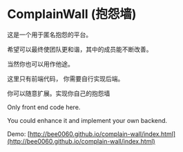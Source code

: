 # ComplainWall (抱怨墙)

这是一个用于匿名抱怨的平台。

希望可以最终使团队更和谐，其中的成员能不断改善。

当然你也可以用作他途。

这里只有前端代码， 你需要自行实现后端。 

你可以随意扩展。实现你自己的抱怨墙


Only front end code here.

You could enhance it and implement your own backend.



Demo: [http://bee0060.github.io/complain-wall/index.html](http://bee0060.github.io/complain-wall/index.html)